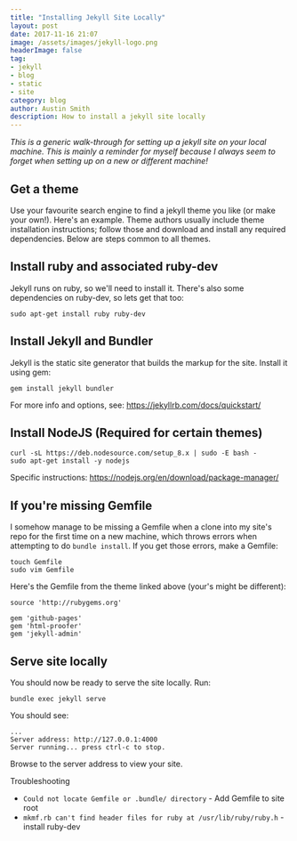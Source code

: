 ```yaml
---
title: "Installing Jekyll Site Locally"
layout: post
date: 2017-11-16 21:07
image: /assets/images/jekyll-logo.png
headerImage: false
tag:
- jekyll
- blog
- static
- site
category: blog
author: Austin Smith
description: How to install a jekyll site locally
---
```


*This is a generic walk-through for setting up a jekyll site on your local machine. This is mainly a reminder for myself because I always seem to forget when setting up on a new or different machine!*

Get a theme
---

Use your favourite search engine to find a jekyll theme you like (or make your own!). Here's an example. Theme authors usually include theme installation instructions; follow those and download and install any required dependencies. Below are steps common to all themes. 

Install ruby and associated ruby-dev
---

Jekyll runs on ruby, so we'll need to install it. There's also some dependencies on ruby-dev, so lets get that too: 

```
sudo apt-get install ruby ruby-dev
```

Install Jekyll and Bundler
---

Jekyll is the static site generator that builds the markup for the site. Install it using gem:

```
gem install jekyll bundler
```

For more info and options, see: https://jekyllrb.com/docs/quickstart/

Install NodeJS (Required for certain themes)
---

```
curl -sL https://deb.nodesource.com/setup_8.x | sudo -E bash -
sudo apt-get install -y nodejs
```

Specific instructions: https://nodejs.org/en/download/package-manager/

If you're missing Gemfile
---

I somehow manage to be missing a Gemfile when a clone into my site's repo for the first time on a new machine, which throws errors when attempting to do `bundle install`. If you get those errors, make a Gemfile: 

```
touch Gemfile
sudo vim Gemfile
```

Here's the Gemfile from the theme linked above (your's might be different):

```
source 'http://rubygems.org'

gem 'github-pages'
gem 'html-proofer'
gem 'jekyll-admin'
```

Serve site locally
---

You should now be ready to serve the site locally. Run: 

```
bundle exec jekyll serve
```

You should see: 

```
...
Server address: http://127.0.0.1:4000
Server running... press ctrl-c to stop.
```

Browse to the server address to view your site. 


Troubleshooting

* `Could not locate Gemfile or .bundle/ directory` - Add Gemfile to site root
* `mkmf.rb can't find header files for ruby at /usr/lib/ruby/ruby.h` - install ruby-dev

